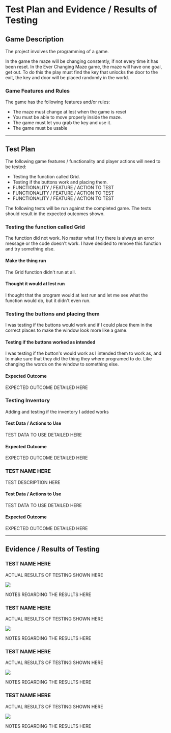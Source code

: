 # Test Plan and Evidence / Results of Testing

## Game Description

The project involves the programming of a game.

In the game the maze will be changing constently, if not every time it has been reset.
In the Ever Changing Maze game, the maze will have one goal, get out.
To do this the play must find the key that unlocks the door to the exit, the key and door will be placed randomly in the world.

### Game Features and Rules

The game has the following features and/or rules:

- The maze must change at lest when the game is reset
- You must be able to move properly inside the maze.
- The game must let you grab the key and use it.
- The game must be usable

---

## Test Plan

The following game features / functionality and player actions will need to be tested:

- Testing the function called Grid.
- Testing if the buttons work and placing them.
- FUNCTIONALITY / FEATURE / ACTION TO TEST
- FUNCTIONALITY / FEATURE / ACTION TO TEST
- FUNCTIONALITY / FEATURE / ACTION TO TEST

The following tests will be run against the completed game. The tests should result in the expected outcomes shown.


### Testing the function called Grid

The function did not work. No matter what I try there is always an error message or the code doesn't work. I have desided to remove this function and try something else.

#### Make the thing run

The Grid function didn't run at all.

#### Thought it would at lest run

I thought that the program would at lest run and let me see what the function would do, but it didn't even run.


### Testing the buttons and placing them

I was testing if the buttons would work and if I could place them in the correct places to make the window look more like a game.

#### Testing if the buttons worked as intended

I was testing if the button's would work as I intended them to work as, and to make sure that they did the thing they where programed to do.
Like changing the words on the window to something else.

#### Expected Outcome

EXPECTED OUTCOME DETAILED HERE


### Testing Inventory

Adding and testing if the inventory I added works

#### Test Data / Actions to Use

TEST DATA TO USE DETAILED HERE

#### Expected Outcome

EXPECTED OUTCOME DETAILED HERE


### TEST NAME HERE

TEST DESCRIPTION HERE

#### Test Data / Actions to Use

TEST DATA TO USE DETAILED HERE

#### Expected Outcome

EXPECTED OUTCOME DETAILED HERE


---


## Evidence / Results of Testing

### TEST NAME HERE

ACTUAL RESULTS OF TESTING SHOWN HERE

![](images/placeholder.jpg)

NOTES REGARDING THE RESULTS HERE


### TEST NAME HERE

ACTUAL RESULTS OF TESTING SHOWN HERE

![](images/placeholder.jpg)

NOTES REGARDING THE RESULTS HERE


### TEST NAME HERE

ACTUAL RESULTS OF TESTING SHOWN HERE

![](images/placeholder.jpg)

NOTES REGARDING THE RESULTS HERE


### TEST NAME HERE

ACTUAL RESULTS OF TESTING SHOWN HERE

![](images/placeholder.jpg)

NOTES REGARDING THE RESULTS HERE

